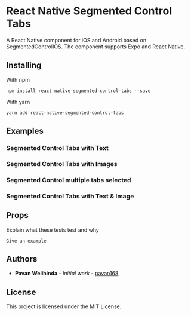 # React Native Segmented Control Tabs

A React Native component for iOS and Android based on SegmentedControlIOS. The component supports Expo and React Native.

## Installing

With npm

```
npm install react-native-segmented-control-tabs --save
```

With yarn

```
yarn add react-native-segmented-control-tabs
```

## Examples

### Segmented Control Tabs with Text

### Segmented Control Tabs with Images

### Segmented Control multiple tabs selected

### Segmented Control Tabs with Text & Image

## Props

Explain what these tests test and why

```
Give an example
```

## Authors

* **Pavan Welihinda** - *Initial work* - [pavan168](https://github.com/pavan168)


## License

This project is licensed under the MIT License.